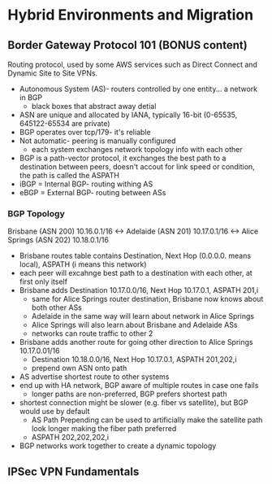 # Hybrid Environments and Migration

## Border Gateway Protocol 101 (BONUS content)

Routing protocol,  used by some AWS services such as Direct Connect and Dynamic Site to Site VPNs.

- Autonomous System (AS)- routers controlled by one entity... a network in BGP
  - black boxes that abstract away detial
- ASN are unique and allocated by IANA, typically 16-bit (0-65535, 645122-65534 are private)
- BGP operates over tcp/179- it's reliable
- Not automatic- peering is manually configured
  - each system exchanges network topology info with each other
- BGP is a path-vector protocol, it exchanges the best path to a destination between peers, doesn't accout for link speed or condition, the path is called the ASPATH
- iBGP = Internal BGP- routing withing AS
- eBGP = External BGP- routing between ASs

### BGP Topology

Brisbane (ASN 200) 10.16.0.1/16 <-> Adelaide (ASN 201) 10.17.0.1/16 <-> Alice Springs (ASN 202) 10.18.0.1/16

- Brisbane routes table contains Destination, Next Hop (0.0.0.0. means local), ASPATH (i means this network)
- each peer will excahnge best path to a destination with each other, at first only itself
- Brisbane adds Destination 10.17.0.0/16, Next Hop 10.17.0.1, ASPATH 201,i
  - same for Alice Springs router destination, Brisbane now knows about both other ASs
  - Adelaide in the same way will learn about network in Alice Springs
  - Alice Springs will also learn about Brisbane and Adelaide ASs
  - networks can route traffic to other 2
- Brisbane adds another route for going other direction to Alice Springs 10.17.0.01/16
  - Destination 10.18.0.0/16, Next Hop 10.17.0.1, ASPATH 201,202,i
  - prepend own ASN onto path
- AS advertise shortest route to other systems
- end up with HA network, BGP aware of multiple routes in case one fails
  - longer paths are non-preferred, BGP prefers shortest path
- shortest connection might be slower (e.g. fiber vs satellite), but BGP would use by default
  - AS Path Prepending can be used to artificially make the satellite path look longer making the fiber path preferred
  - ASPATH 202,202,202,i
- BGP networks work together to create a dynamic topology

## IPSec VPN Fundamentals
